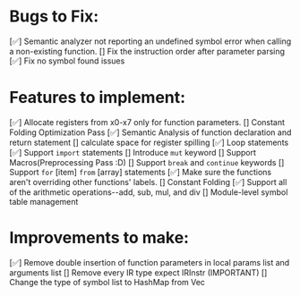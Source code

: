 # Bugs to Fix:
[✅] Semantic analyzer not reporting an undefined symbol error when calling a non-existing function.
[] Fix the instruction order after parameter parsing
[✅] Fix no symbol found issues

# Features to implement:
[✅] Allocate registers from x0-x7 only for function parameters.
[] Constant Folding Optimization Pass
[✅] Semantic Analysis of function declaration and return statement
[] calculate space for register spilling
[✅] Loop statements
[✅] Support `import` statements
[] Introduce `mut` keyword
[] Support Macros(Preprocessing Pass :D)
[] Support `break` and `continue` keywords
[] Support `for` [item] `from` [array] statements
[✅] Make sure the functions aren't overriding other functions' labels.
[] Constant Folding
[✅] Support all of the arithmetic operations--add, sub, mul, and div
[] Module-level symbol table management

# Improvements to make:
[✅] Remove double insertion of function parameters in local params list and arguments list
[] Remove every IR type expect IRInstr (IMPORTANT)
[] Change the type of symbol list to HashMap from Vec